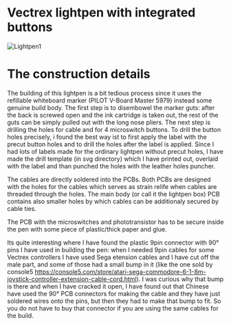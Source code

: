 # Vectrex lightpen with integrated buttons

![Lightpen1](https://github.com/rastislavz/Vectrex-Lightpen/assets/76251167/ea9eeb2e-9a6d-4a66-b298-c3a4d30d64f4)

# The construction details

The building of this lightpen is a bit tedious process since it uses the refillable whiteboard marker (PILOT V-Board Master 5979) instead some genuine build body.
The first step is to disembowel the marker guts: after the back is screwed open and the ink cartridge is taken out, the rest of the guts can be simply pulled out with the long nose pliers.
The next step is drilling the holes for cable and for 4 microswitch buttons. To drill the button holes precisely, i found the best way ist to first apply the label with the precut button holes and to drill the holes after the label is applied. Since I had lots of labels made for the ordinary lightpen without precut holes, I have made the drill template (in svg directory) which I have printed out, overlaid with the label and than punched the holes with the leather holes puncher.

The cables are directly soldered into the PCBs. Both PCBs are designed with the holes for the cables which serves as strain relife when cables are threaded through the holes. The main body (or call it the lightpen box) PCB contains also smaller holes by which cables can be additionaly secured by cable ties.

The PCB with the microswitches and phototransistor has to be secure inside the pen with some piece of plastic/thick paper and glue.

Its quite interesting where I have found the plastic 9pin connector with 90° pins I have used in building the pen: when I needed 9pin cables for some Vectrex controllers I have used Sega etension cables and I have cut off the male part, and some of those had a small bump in it (like the one sold by console5 https://console5.com/store/atari-sega-commodore-6-1-8m-joystick-controller-extension-cable-cord.html). I was curious why that bump is there and when I have cracked it open, I have found out that Chinese have used the 90° PCB connectors for making the cable and they have just soldered wires onto the pins, but then they had to make that bump to fit. So you do not have to buy that connector if you are using the same cables for the build.
